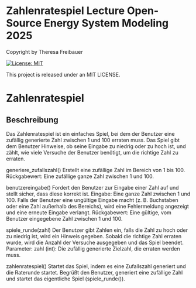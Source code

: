 # Zahlenratespiel Lecture Open-Source Energy System Modeling 2025

Copyright by Theresa Freibauer

[![License: MIT](https://img.shields.io/badge/License-MIT-yellow.svg)](https://opensource.org/licenses/MIT)

This project is released under an MIT LICENSE.

# Zahlenratespiel

## Beschreibung
Das Zahlenratespiel ist ein einfaches Spiel, bei dem der Benutzer eine zufällig generierte Zahl zwischen 1 und 100 erraten muss. Das Spiel gibt dem Benutzer Hinweise, ob seine Eingabe zu niedrig oder zu hoch ist, und zählt, wie viele Versuche der Benutzer benötigt, um die richtige Zahl zu erraten.

generiere_zufallszahl()
Erstellt eine zufällige Zahl im Bereich von 1 bis 100.
Rückgabewert: Eine zufällige ganze Zahl zwischen 1 und 100.

benutzereingabe()
Fordert den Benutzer zur Eingabe einer Zahl auf und stellt sicher, dass diese korrekt ist.
Eingabe: Eine ganze Zahl zwischen 1 und 100.
Falls der Benutzer eine ungültige Eingabe macht (z. B. Buchstaben oder eine Zahl außerhalb des Bereichs), wird eine Fehlermeldung angezeigt und eine erneute Eingabe verlangt.
Rückgabewert: Eine gültige, vom Benutzer eingegebene Zahl zwischen 1 und 100.

spiele_runde(zahl)
Der Benutzer gibt Zahlen ein, falls die Zahl zu hoch oder zu niedrig ist, wird ein Hinweis gegeben.
Sobald die richtige Zahl erraten wurde, wird die Anzahl der Versuche ausgegeben und das Spiel beendet.
Parameter:
zahl (int): Die zufällig generierte Zielzahl, die erraten werden muss.

zahlenratespiel()
Startet das Spiel, indem es eine Zufallszahl generiert und die Raterunde startet.
Begrüßt den Benutzer, generiert eine zufällige Zahl und startet das eigentliche Spiel (spiele_runde()).